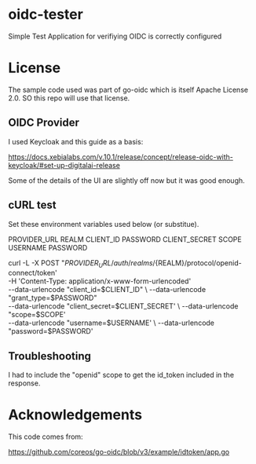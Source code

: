# oidc-tester

Simple Test Application for verifiying OIDC is correctly configured

# License

The sample code used was part of go-oidc which is itself Apache License 2.0. SO this repo will use
that license.

## OIDC Provider

I used Keycloak and this guide as a basis:

https://docs.xebialabs.com/v.10.1/release/concept/release-oidc-with-keycloak/#set-up-digitalai-release

Some of the details of the UI are slightly off now but it was good enough.

## cURL test

Set these environment variables used below (or substitue).

PROVIDER_URL
REALM
CLIENT_ID
PASSWORD
CLIENT_SECRET
SCOPE
USERNAME
PASSWORD

curl -L -X POST "${PROVIDER_URL}/auth/realms/${REALM}/protocol/openid-connect/token' \
-H 'Content-Type: application/x-www-form-urlencoded' \
--data-urlencode "client_id=$CLIENT_ID" \
--data-urlencode "grant_type=$PASSWORD" \
--data-urlencode "client_secret=$CLIENT_SECRET' \
--data-urlencode "scope=$SCOPE' \
--data-urlencode "username=$USERNAME' \
--data-urlencode "password=$PASSWORD'

## Troubleshooting

I had to include the "openid" scope to get the id_token included in the response.

# Acknowledgements

This code comes from:

https://github.com/coreos/go-oidc/blob/v3/example/idtoken/app.go
